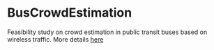 # BusCrowdEstimation
Feasibility study on crowd estimation in public transit buses based on wireless traffic. More details [here](./prject_report.pdf)
